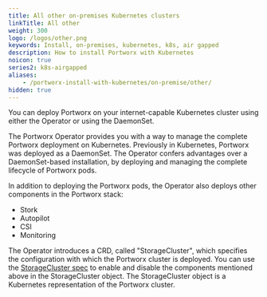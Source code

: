 ```yaml
---
title: All other on-premises Kubernetes clusters
linkTitle: All other
weight: 300
logo: /logos/other.png
keywords: Install, on-premises, kubernetes, k8s, air gapped
description: How to install Portworx with Kubernetes
noicon: true
series2: k8s-airgapped
aliases:
    - /portworx-install-with-kubernetes/on-premise/other/
hidden: true
---
```


You can deploy Portworx on your internet-capable Kubernetes cluster using either the Operator or using the DaemonSet.

The Portworx Operator provides you with a way to manage the complete Portworx deployment on Kubernetes. Previously in Kubernetes, Portworx was deployed as a DaemonSet. The Operator confers advantages over a DaemonSet-based installation, by deploying and managing the complete lifecycle of Portworx pods. 

In addition to deploying the Portworx pods, the Operator also deploys other components in the Portworx stack:

* Stork
* Autopilot
* CSI
* Monitoring

 The Operator introduces a CRD, called "StorageCluster", which specifies the configuration with which the Portworx cluster is deployed. You can use the [StorageCluster spec](/reference/crd/storage-cluster/) to enable and disable the components mentioned above in the StorageCluster object. The StorageCluster object is a Kubernetes representation of the Portworx cluster.